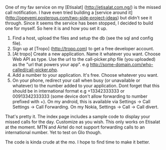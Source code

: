 One of my fav service on my [Etisalat] (http://etisalat.com.ng/) is the missed call notification. I have even tried building a [service around it] (http://opeyemi.posterous.com/two-side-project-ideas) but didn't see it through. Since it seems the service has been stopped, I decided to build one for myself. So here it is and how you set it up.

1. Find a host, upload the files and setup the db (see the sql and config file).
2. Sign up at [Tropo] (http://tropo.com) to get a free developer account.
3. [At tropo] Create a new application. Name it whatever you want. Choose Web API as type. Use the url to the call-picker.php file (you uploaded) as the "url that powers your app". e.g http://some-domain.com/who-called/call-picker.php.
4. Add a number to your application. It's free. Choose whatever you want.
5. On your phone, redirect your call when busy (or unavailable or whatever) to the number added to your application. Dont forget that this should be in international format e.g +13342333333 or 00913342333333 (some device don't allow forwarding to number prefixed with +). On my android, this is available via Settings -> Call Settings -> Call Forwarding. On my Nokia, Settings -> Call -> Call divert.

That's pretty it. The index page includes a sample code to display your missed calls for the day. Customize as you wish.
This only works on Etisalat at the moment. MTN and Airtel do not support forwarding calls to an international number. Yet to test on Glo though.

The code is kinda crude at the mo. I hope to find time to make it better.